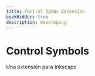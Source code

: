 ```yaml
---
title: Control Symbs Extension
bookHidden: true
description: developing
---
```

# Control Symbols
Una extensión para Inkscape
